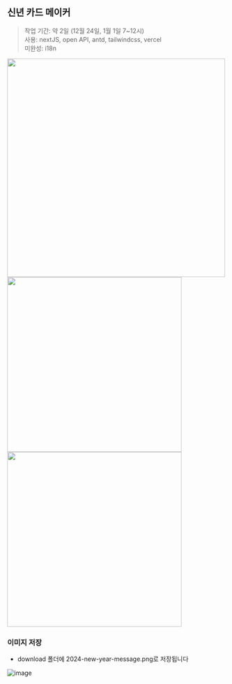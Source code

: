 ## 신년 카드 메이커

> 작업 기간: 약 2일 (12월 24일, 1월 1일 7~12시)  
> 사용: nextJS, open API, antd, tailwindcss, vercel  
> 미완성: i18n

<image src="https://github.com/dusunax/2024-new-year/assets/94776135/08c73145-e742-4ff5-9be5-ba174be65d0d" width="500px" />
<br />
<image src="https://github.com/dusunax/2024-new-year/assets/94776135/5960b7ee-a7d9-40e6-b967-99508613b6fc" width="400px" />
<br />
<image src="https://github.com/dusunax/2024-new-year/assets/94776135/38eaaa6c-8f73-4e49-80b5-a50b919f9296" width="400px" />

### 이미지 저장 
- download 폴더에 2024-new-year-message.png로 저장됩니다

![image](https://github.com/dusunax/2024-new-year/assets/94776135/0e856b7c-4d53-4e0a-8305-dce6cd6bd4b2)
